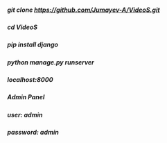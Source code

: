 ##### git clone https://github.com/Jumayev-A/VideoS.git
##### cd VideoS
##### pip install django
##### python manage.py runserver
##### localhost:8000
##### Admin Panel    
##### user: admin
##### password: admin
